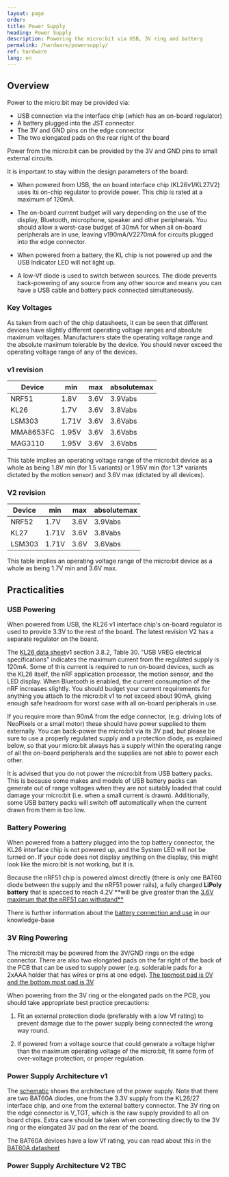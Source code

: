 ```yaml
---
layout: page
order:
title: Power Supply
heading: Power Supply
description: Powering the micro:bit via USB, 3V ring and battery
permalink: /hardware/powersupply/
ref: hardware
lang: en
---
```



## Overview

Power to the micro:bit may be provided via:

- USB connection via the interface chip (which has an on-board regulator)
- A battery plugged into the JST connector
- The 3V and GND pins on the edge connector
- The two elongated pads on the rear right of the board

Power from the micro:bit can be provided by the 3V and GND pins to small external circuits.

It is important to stay within the design parameters of the board:

* When powered from USB, the on board interface chip (KL26<span class="v1">v1</span>/KL27<span class="v2">V2</span>) uses its on-chip regulator to provide power. This chip is rated at a maximum of 120mA.

* The on-board current budget will vary depending on the use of the display, Bluetooth, microphone, speaker and other peripherals. You should allow a worst-case budget of 30mA for when all on-board peripherals are in use, leaving <span class="v1">v1</span>90mA/<span class="v2">V2</span>270mA for circuits plugged into the edge connector.

* When powered from a battery, the KL chip is not powered up and the USB Indicator LED will not light up.

* A low-Vf diode is used to switch between sources. The diode prevents back-powering of any source from any other source and means you can have a USB cable and battery pack connected simultaneously.

### Key Voltages

As taken from each of the chip datasheets, it can be seen that different devices have slightly different operating voltage ranges and absolute maximum voltages. Manufacturers state the operating voltage range and the absolute maximum tolerable by the device. You should never exceed the operating voltage range of any of the devices.

### v1 revision

| Device     | min   | max  | absolutemax
|------------|-------|------|------------
| NRF51      | 1.8V  | 3.6V | 3.9Vabs
| KL26       | 1.7V  | 3.6V | 3.8Vabs
| LSM303     | 1.71V | 3.6V | 3.6Vabs
| MMA8653FC  | 1.95V | 3.6V | 3.6Vabs
| MAG3110    | 1.95V | 3.6V | 3.6Vabs

This table implies an operating voltage range of the micro:bit device as a whole as being 1.8V min (for 1.5 variants) or 1.95V min (for 1.3* variants dictated by the motion sensor) and 3.6V max (dictated by all devices).

### V2 revision

| Device     | min   | max  | absolutemax
|------------|-------|------|------------
| NRF52      | 1.7V  | 3.6V | 3.9Vabs
| KL27       | 1.71V | 3.6V | 3.8Vabs
| LSM303     | 1.71V | 3.6V | 3.6Vabs

This table implies an operating voltage range of the micro:bit device as a whole
as being 1.7V min and 3.6V max.

## Practicalities

### USB Powering

<!-- TODO: Update these paragraphs to detail that 270mA is TBC budget for V2 -->

When powered from USB, the KL26 <span class="v1">v1</span> interface chip's on-board regulator is used to provide 3.3V to the rest of the board. The latest revision <span class="v2">V2</span> has a separate regulator on the board.

The [KL26 data sheet](http://www.nxp.com/docs/pcn_attachments/16440_KL26P64M48SF5_Rev.4.pdf)<span class="v1">v1</span> section 3.8.2, Table 30. "USB VREG electrical specifications" indicates the maximum current from the regulated supply is 120mA. Some of this current is required to run on-board devices, such as the KL26 itself, the nRF application processor, the motion sensor, and the LED display. When Bluetooth is enabled, the current consumption of the nRF increases slightly. You should budget your current
requirements for anything you attach to the micro:bit <span class="v1">v1</span> to not exceed about 90mA, giving enough safe headroom for worst case with all on-board peripherals in use.

If you require more than 90mA from the edge connector, (e.g. driving lots of NeoPixels or a small motor) these should have power supplied to them externally. You can back-power the micro:bit via its 3V pad, but please be sure to use a properly regulated supply and a protection diode, as explained below, so that your micro:bit always has a supply within the operating range of all the on-board peripherals and the supplies are not able to power each other.

It is advised that you do not power the micro:bit from USB battery packs. This is because some makes and models of USB battery packs can generate out of range voltages when they are not suitably loaded that could damage your micro:bit (i.e. when a small current is drawn).
Additionally, some USB battery packs will switch off automatically when the current drawn from them is too low.

### Battery Powering

When powered from a battery plugged into the top battery connector, the KL26 interface chip is not powered up, and the System LED will not be turned on. If your code does not display anything on the display, this might look like the micro:bit is not working, but it is.

Because the nRF51 chip is powered almost directly (there is only one BAT60 diode between the supply and the nRF51 power rails), a fully charged **LiPoly battery** that is specced to reach 4.2V **will be give greater than the [3.6V maximum that the nRF51 can withstand**](#key-voltages)

There is further information about the [battery connection and use](https://support.microbit.org/solution/articles/19000013982-how-do-i-power-my-micro-bit-/en) in our knowledge-base

### 3V Ring Powering

The micro:bit may be powered from the 3V/GND rings on the edge connector.
There are also two elongated pads on the far right of the back of the PCB that can be used to supply power (e.g. solderable pads for a 2xAAA holder that has wires or pins at one edge). [The topmost pad is 0V and the bottom most pad is 3V](../../accessories/making-accessories/#battery-pads).

When powering from the 3V ring or the elongated pads on the PCB, you should take appropriate best practice precautions:

1. Fit an external protection diode (preferably with a low Vf rating) to prevent damage due to the power supply being connected the wrong way round.

2. If powered from a voltage source that could generate a voltage higher than the maximum operating voltage of the micro:bit, fit some form of over-voltage protection, or proper regulation.


### Power Supply Architecture v1

The [schematic](/hardware/schematic/) shows the architecture of the power supply.
Note that there are two BAT60A diodes, one from the 3.3V supply from the KL26/27 interface chip, and one from the external battery connector.
The 3V ring on the edge connector is V_TGT, which is the raw supply provided to all on board chips.
Extra care should be taken when connecting directly to the 3V ring or the elongated 3V pad on the rear of the board.

The BAT60A devices have a low Vf rating, you can read about this in the [BAT60A datasheet](http://www.infineon.com/dgdl/Infineon-BAT60ASERIES-DS-v01_01-en.pdf?fileId=db3a304313d846880113def70c9304a9)

### Power Supply Architecture V2 TBC
<!-- TODO -->
